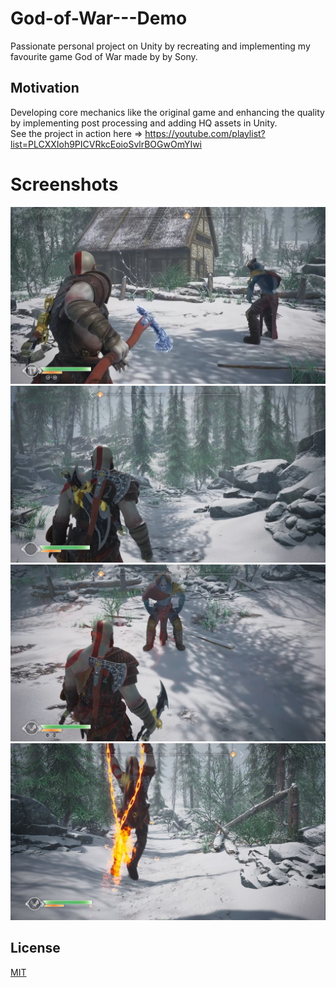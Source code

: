 # God-of-War---Demo
Passionate personal project on Unity by recreating and implementing my favourite game God of War made by by Sony.

## Motivation
Developing core mechanics like the original game and enhancing the quality by implementing post processing and adding HQ assets in Unity.<br>
See the project in action here => https://youtube.com/playlist?list=PLCXXIoh9PICVRkcEoioSvlrBOGwOmYIwi

# Screenshots
<img src="1.jpg" width="750">
<img src="2.jpg" width="750">
<img src="3.jpg" width="750">
<img src="4.jpg" width="750">

## License
[MIT](https://choosealicense.com/licenses/mit/)
